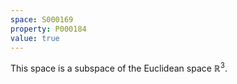 ```yaml
---
space: S000169
property: P000184
value: true
---
```


This space is a subspace of the Euclidean space $\mathbb{R}^3$.
